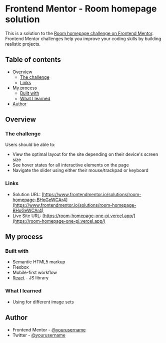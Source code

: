# Frontend Mentor - Room homepage solution

This is a solution to the [Room homepage challenge on Frontend Mentor](https://www.frontendmentor.io/challenges/room-homepage-BtdBY_ENq). Frontend Mentor challenges help you improve your coding skills by building realistic projects. 

## Table of contents

- [Overview](#overview)
  - [The challenge](#the-challenge)
  - [Links](#links)
- [My process](#my-process)
  - [Built with](#built-with)
  - [What I learned](#what-i-learned)
- [Author](#author)

## Overview

### The challenge

Users should be able to:

- View the optimal layout for the site depending on their device's screen size
- See hover states for all interactive elements on the page
- Navigate the slider using either their mouse/trackpad or keyboard

### Links

- Solution URL: [https://www.frontendmentor.io/solutions/room-homepage-BHoGeWCAr4](https://www.frontendmentor.io/solutions/room-homepage-BHoGeWCAr4)
- Live Site URL: [https://room-homepage-one-pi.vercel.app/](https://room-homepage-one-pi.vercel.app/)

## My process

### Built with

- Semantic HTML5 markup
- Flexbox
- Mobile-first workflow
- [React](https://reactjs.org/) - JS library

### What I learned

- Using <picture> for different image sets

## Author

- Frontend Mentor - [@yourusername](https://www.frontendmentor.io/profile/senatrius)
- Twitter - [@yourusername](https://www.twitter.com/senatrusOne)
